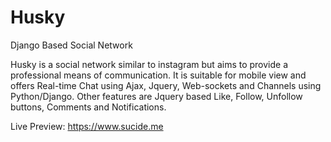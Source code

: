 # Husky
Django Based Social Network


Husky is a social network similar to instagram but aims to provide a professional means of communication.
It is suitable for mobile view and offers Real-time Chat using Ajax, Jquery, Web-sockets and Channels using Python/Django.
Other features are Jquery based Like, Follow, Unfollow buttons, Comments and Notifications.

Live Preview: https://www.sucide.me
